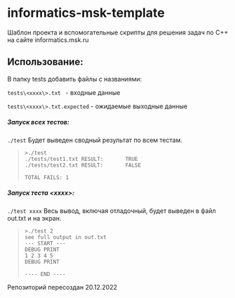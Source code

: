# informatics-msk-template

Шаблон проекта и вспомогательные скрипты для решения задач по С++ на сайте informatics.msk.ru

## Использование:

В папку tests добавить файлы с названиями:

``tests\<xxxx\>.txt `` - входные данные

``tests\<xxxx\>.txt.expected`` - ожидаемые выходные данные

##### Запуск всех тестов:
``./test``
Будет выведен сводный результат по всем тестам.

>     >./test
>     ./tests/test1.txt RESULT:       TRUE
>     ./tests/test2.txt RESULT:       FALSE
>     
>     TOTAL FAILS: 1

##### Запуск теста \<xxxx\>:
``./test xxxx``
Весь вывод, включая отладочный, будет выведен в файл out.txt и на экран.
>     >./test 2
>     see full output in out.txt
>     --- START ---
>     DEBUG PRINT
>     1 2 3 4 5
>     DEBUG PRINT
>     
>     ---- END ----



Репозиторий пересоздан 20.12.2022
